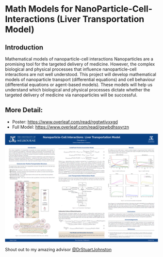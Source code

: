 # Math Models for NanoParticle-Cell-Interactions (Liver Transportation Model)
## Introduction
 Mathematical models of nanoparticle-cell interactions Nanoparticles are a promising tool for the targeted delivery of medicine. However, the complex biological and physical processes that influence nanoparticle-cell interactions are not well understood. This project will develop mathematical models of nanoparticle transport (differential equations) and cell behaviour (differential equations or agent-based models). These models will help us understand which biological and physical processes dictate whether the targeted delivery of medicine via nanoparticles will be successful.

## More Detail:
- Poster: https://www.overleaf.com/read/rggtwtjvxxgd
- Full Model: https://www.overleaf.com/read/gqwbdhssyrzn

<p align="center">
  <img src="PosterOverview.jpg"  width="1500" >
</p>


Shout out to my amazing advisor [@DrStuartJohnston](https://github.com/DrStuartJohnston)
